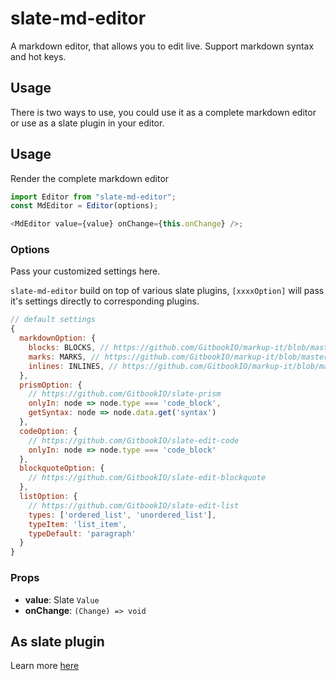 # slate-md-editor

A markdown editor, that allows you to edit live. Support markdown syntax and hot keys.

## Usage

There is two ways to use, you could use it as a complete markdown editor or use as a slate plugin in your editor.

## Usage

Render the complete markdown editor

```js
import Editor from "slate-md-editor";
const MdEditor = Editor(options);

<MdEditor value={value} onChange={this.onChange} />;
```

### Options

Pass your customized settings here.

`slate-md-editor` build on top of various slate plugins, `[xxxxOption]` will pass it's settings directly to corresponding plugins.

```js
// default settings
{
  markdownOption: {
    blocks: BLOCKS, // https://github.com/GitbookIO/markup-it/blob/master/src/constants/blocks.js
    marks: MARKS, // https://github.com/GitbookIO/markup-it/blob/master/src/constants/marks.js
    inlines: INLINES, // https://github.com/GitbookIO/markup-it/blob/master/src/constants/inlines.js
  },
  prismOption: {
    // https://github.com/GitbookIO/slate-prism
    onlyIn: node => node.type === 'code_block',
    getSyntax: node => node.data.get('syntax')
  },
  codeOption: {
    // https://github.com/GitbookIO/slate-edit-code
    onlyIn: node => node.type === 'code_block'
  },
  blockquoteOption: {
    // https://github.com/GitbookIO/slate-edit-blockquote
  },
  listOption: {
    // https://github.com/GitbookIO/slate-edit-list
    types: ['ordered_list', 'unordered_list'],
    typeItem: 'list_item',
    typeDefault: 'paragraph'
  }
}
```

### Props

* **value**: Slate `Value`
* **onChange**: `(Change) => void`

## As slate plugin

Learn more [here](../../plugins/markdown)
